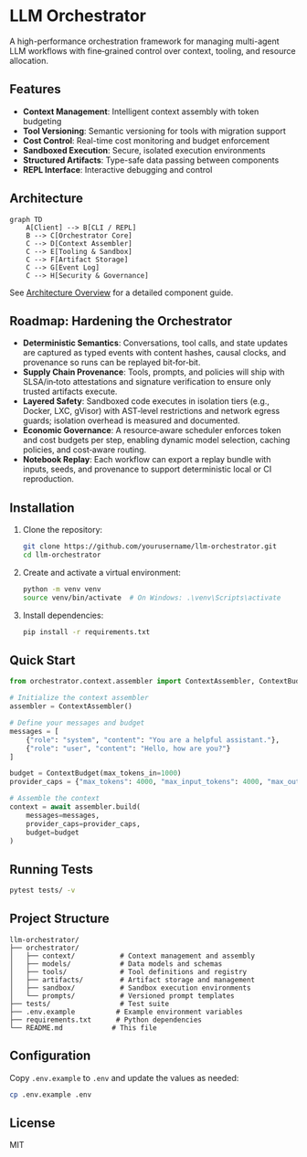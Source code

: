 # LLM Orchestrator

A high-performance orchestration framework for managing multi-agent LLM workflows with fine‑grained control over context, tooling, and resource allocation.

## Features

- **Context Management**: Intelligent context assembly with token budgeting
- **Tool Versioning**: Semantic versioning for tools with migration support
- **Cost Control**: Real-time cost monitoring and budget enforcement
- **Sandboxed Execution**: Secure, isolated execution environments
- **Structured Artifacts**: Type-safe data passing between components
- **REPL Interface**: Interactive debugging and control

## Architecture

```mermaid
graph TD
    A[Client] --> B[CLI / REPL]
    B --> C[Orchestrator Core]
    C --> D[Context Assembler]
    C --> E[Tooling & Sandbox]
    C --> F[Artifact Storage]
    C --> G[Event Log]
    C --> H[Security & Governance]
```

See [Architecture Overview](docs/architecture_overview.md) for a detailed component guide.

## Roadmap: Hardening the Orchestrator

- **Deterministic Semantics**: Conversations, tool calls, and state updates are captured as typed events with content hashes, causal clocks, and provenance so runs can be replayed bit‑for‑bit.
- **Supply Chain Provenance**: Tools, prompts, and policies will ship with SLSA/in‑toto attestations and signature verification to ensure only trusted artifacts execute.
- **Layered Safety**: Sandboxed code executes in isolation tiers (e.g., Docker, LXC, gVisor) with AST‑level restrictions and network egress guards; isolation overhead is measured and documented.
- **Economic Governance**: A resource‑aware scheduler enforces token and cost budgets per step, enabling dynamic model selection, caching policies, and cost‑aware routing.
- **Notebook Replay**: Each workflow can export a replay bundle with inputs, seeds, and provenance to support deterministic local or CI reproduction.

## Installation

1. Clone the repository:
   ```bash
   git clone https://github.com/yourusername/llm-orchestrator.git
   cd llm-orchestrator
   ```

2. Create and activate a virtual environment:
   ```bash
   python -m venv venv
   source venv/bin/activate  # On Windows: .\venv\Scripts\activate
   ```

3. Install dependencies:
   ```bash
   pip install -r requirements.txt
   ```

## Quick Start

```python
from orchestrator.context.assembler import ContextAssembler, ContextBudget

# Initialize the context assembler
assembler = ContextAssembler()

# Define your messages and budget
messages = [
    {"role": "system", "content": "You are a helpful assistant."},
    {"role": "user", "content": "Hello, how are you?"}
]

budget = ContextBudget(max_tokens_in=1000)
provider_caps = {"max_tokens": 4000, "max_input_tokens": 4000, "max_output_tokens": 1000}

# Assemble the context
context = await assembler.build(
    messages=messages,
    provider_caps=provider_caps,
    budget=budget
)
```

## Running Tests

```bash
pytest tests/ -v
```

## Project Structure

```
llm-orchestrator/
├── orchestrator/
│   ├── context/           # Context management and assembly
│   ├── models/            # Data models and schemas
│   ├── tools/             # Tool definitions and registry
│   ├── artifacts/         # Artifact storage and management
│   ├── sandbox/           # Sandbox execution environments
│   └── prompts/           # Versioned prompt templates
├── tests/                 # Test suite
├── .env.example          # Example environment variables
├── requirements.txt      # Python dependencies
└── README.md            # This file
```

## Configuration

Copy `.env.example` to `.env` and update the values as needed:

```bash
cp .env.example .env
```

## License

MIT
